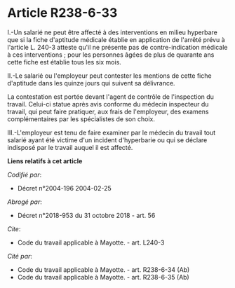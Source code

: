 # Article R238-6-33

I.-Un salarié ne peut être affecté à des interventions en milieu hyperbare que si la fiche d'aptitude médicale établie en
application de l'arrêté prévu à l'article L. 240-3 atteste qu'il ne présente pas de contre-indication médicale à ces
interventions ; pour les personnes âgées de plus de quarante ans cette fiche est établie tous les six mois. 

II.-Le salarié ou l'employeur peut contester les mentions de cette fiche d'aptitude dans les quinze jours qui suivent sa
délivrance. 

La contestation est portée devant l'agent de contrôle de l'inspection du travail. Celui-ci statue après avis conforme du
médecin inspecteur du travail, qui peut faire pratiquer, aux frais de l'employeur, des examens complémentaires par les
spécialistes de son choix. 

III.-L'employeur est tenu de faire examiner par le médecin du travail tout salarié ayant été victime d'un incident
d'hyperbarie ou qui se déclare indisposé par le travail auquel il est affecté.

**Liens relatifs à cet article**

_Codifié par_:

  - Décret n°2004-196 2004-02-25

_Abrogé par_:

  - Décret n°2018-953 du 31 octobre 2018 - art. 56

_Cite_:

  - Code du travail applicable à Mayotte. - art. L240-3

_Cité par_:

  - Code du travail applicable à Mayotte. - art. R238-6-34 (Ab)
  - Code du travail applicable à Mayotte. - art. R238-6-35 (Ab)
